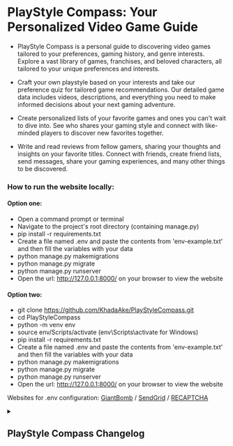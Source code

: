 # PlayStyle Compass: Your Personalized Video Game Guide
- PlayStyle Compass is a personal guide to discovering video games tailored to your preferences, gaming history, and genre interests. Explore a vast library of games, franchises, and beloved characters, all tailored to your unique preferences and interests.

- Craft your own playstyle based on your interests and take our preference quiz for tailored game recommendations. Our detailed game data includes videos, descriptions, and everything you need to make informed decisions about your next gaming adventure.

- Create personalized lists of your favorite games and ones you can't wait to dive into. See who shares your gaming style and connect with like-minded players to discover new favorites together.

- Write and read reviews from fellow gamers, sharing your thoughts and insights on your favorite titles. Connect with friends, create friend lists, send messages, share your gaming experiences, and many other things to be discovered.



### How to run the website locally:
#### Option one:
* Open a command prompt or terminal
* Navigate to the project's root directory (containing manage.py)
* pip install -r requirements.txt
* Create a file named .env and paste the contents from 'env-example.txt' and then fill the variables with your data
* python manage.py makemigrations
* python manage.py migrate
* python manage.py runserver
* Open the url: http://127.0.0.1:8000/ on your browser to view the website

#### Option two:
* git clone https://github.com/KhadaAke/PlayStyleCompass.git
* cd PlayStyleCompass
* python -m venv env
* source env/Scripts/activate (env\Scripts\activate for Windows)
* pip install -r requirements.txt
* Create a file named .env and paste the contents from 'env-example.txt' and then fill the variables with your data
* python manage.py makemigrations
* python manage.py migrate
* python manage.py runserver
* Open the url: http://127.0.0.1:8000/ on your browser to view the website

Websites for .env configuration: [GiantBomb](https://www.giantbomb.com/) / [SendGrid](https://sendgrid.com/) / [RECAPTCHA](https://www.google.com/recaptcha/about/)

<details>
<summary><h2>PlayStyle Compass Changelog</h2></summary>

### Version v1.8:
* Preferences Quiz tweaks.
* Improved QuizRecommendation algorithm: Refactored for better maintainability / Now each time the user is taking the quiz, the recommended games are not the same to add diversity for recommendations.
* Added translations for QuizQuestions.
* Improved overall code to adapt for antipatterns in Django.
* Improved Preference Quiz: Improvements in views, html, recommendation algorithm. / More questions / Created a class to be able to read questions from a csv file and create QuizQuestion objects more easily.
* Implemented Preference Quiz: Users are able to take a quiz with different questions related to gaming preferences and based on the responses to receive game recommendations.

### Version v1.7:
* Implemented pages with Single-player and Multiplayer games.
* Dates for notifications / messages are displayed based on the user timezone.
* Implemented fractional star rating game ratings.
* Refactored views for playstyle compass and users apps.
* Improved reviews section profile clicking.
* Search bar added on view game page.
* Full profile name displayed on hover (for longer profile names).
* Restricted length for username and profile name.
* Updated translations.
* Refactored js files.
* Unique GUID retrieved from API for Game objects so the id remains consistent after any database changes.
* Now users can get recommendations based on their favorite themes.
* New platforms and genres for users to choose for their favorites.
* CSS improvements for better visual appeal.
* Added gameplay videos for each game.
* New data for characters: images & birthday / New data for franchises: images

### Version v1.6
* Added headers & header descriptions to all pages that needed it.
* Organized html files in different folders for easier maintainability.
* Searching for characters is available in the search bar.
* Refactored misc functions.
* Implemented Characters: Users are able to view different game characters and specific details about them.
* Fixed BUGS: Bug that caused the navbar to not appear / Updated translations / Made search bar dynamic based on the page that it exists.
* Added popular franchises on Index
* Formatting / Refactoring.
* Users are now able to search franchises just like searching games.
* Added franchises page where users can explore different franchises and read details about each of them.
* New game information: Franchise.
* Improved password validators.
* Finished translation + Language switcher.
* Implemented multilanguage (English/Romanian).
* Improved live notifications system.
* Implemented live notifications using Websockets.
* Implemented sorting by date for messages & shared games.
* Users are able to send messages to each other.
* Added DLC in game info.
* Added comments to views where necessary.
* Improved Similar Playstyles (HTML/CSS).
* Similar Playstyles page implemented: Users can find other users with a similar playstyle.

### Version v1.5
* Selective deletion of shared games.
* Users are able to view both games other users shared with them and games they shared with other users.
* Implemented Game Sharing: Users are now able to share games with the other users.
* Users are now able to show or hide their favorites, game queue and reviews on their profile. 
* Views refactored in playstyle_compass and users.
* Solved delete account BUG which caused users to be able to delete their account without email confirmation.
* Refactored recommendation helper functions into a RecommendationEngine class.
* Default profile picture at registration.
* Dynamic page headers for Reviews, Game Queue, Favorites
* Save all button on preferences page improved.
* Profile name change functionality improved.
* Profile image resized before change for better performance.
* Navbar / Scrollbar / Css changes and/or improvements. 
* Like-dislike feature improved.
* User profile improvements: Reviews, Likes, Favorites, Game Queue stats are displayed on the profile.
* User profile improvements: Remove friend / Friend request / Profile picture change functionality.
* Implemented User Profile: Now users are able to see their profile and the profile of other users.

### Version v1.4
* CSS/HTML Refactoring / Improvements.
* Added css adjustments for small screens.
* Implemented Likes and Dislikes for the reviews: Users are able to like or dislike a review.
* Removed Upcoming games from user preferences / Game recommendations 
* HTML Refactored
* Minor bug fixes.
* Added Reviews page where users are able to see all the games that they wrote a review for.
* Profile image of user added on Friends List and Friend Requests pages.
* Added Show/Hide functionality for passwords.
* Implemented Games Queue page.
* Code refactoring / Bugs solved in reviews description.
* Friends List improvements: Users are no longer able to send friend requests to users that are already their friends.
* Friends List Implementation:
- Send, receive, accept, decline, and cancel friend requests.
- View incoming and sent requests.
- Manage Friends List and unfriend users.

### Version v1.3:
* Upcoming games added to navbar.
* Profile name change has a cooldown of 1 hour.
* Modified how average score and total reviews are fetched to improve functionality.
* Profile name must be unique.
* Each user is able to Edit or Delete their own reviews for the games.
* Reimplemented reviews functionality.
* Users are now able to write reviews for the games.
* Improved the search bar and small tweaks for the search results page.
* Implemented Top Rated Games page, and also each game has an average rating displayed based on the review scores.
* Now reviews for the games are displayed.
* Views refactored into new helper functions.
* Games that are not yet released removed from recommendations and moved to a new category: Upcoming Games.
* Implemented email change confirmation.
* Added sorting options for the recommended games based on the release date.
* Users are now able to mark games as favorites and they can find them on the Favorite Games page.
* Added popular and upcoming games on the Home Page.
* Code refactored, improved documentation.

### Version v1.2:
* Css improvements.
* Improved the save buttons and save all button functionality on the my playstyle page.
* Implemented Save all button to save all preferences after modifying them.
* Users are now able to modify their preferences individually.
* Users are now able to change their Profile Name
* Improved CSS, added icons for different forms using [FontAwesome](https://fontawesome.com/)
* Users are not able to resend the email verification link.
* Implemented reCAPTCHA.
* Implemented email confirmation for the registration.
* Added profile name for the users.
* Modified css for different templates and placement of the footer.
* Refactored misc functions.
* Refactored CSS.
* Implemented Contact Us - Now users are able to fill a form and send an email for inquiries and communication.
* Added image gallery for each game.
* Added Read more - Read less funcionality for the Overview.
* Added new information about the games (Overview, Developers).
* Implemented pagination for the games recommendation page.
* Users are now also able to change their profile picture by directly clicking on it.
* Improved folder structure.

### Version v1.1:
* Views refactored.
* Implemented Profile Picture feature: Users can now personalize their profiles by adding profile pictures.
* Changed css styles for different templates.
* Modifications to password change view and form.
* Users are now also abe to change their email or password.
* Improved the password reset email template.
* Users are now able to delete their accounts.
* Improved index template.
* Improved password reset templates.
* Users now have the capability to reset their passwords.
* Integrated [Sendgrid](https://sendgrid.com/) APIs to facilitate the sending of password reset emails.
* Improved the base.html styling.
* Refactored the get_recommendations view function.
* Added recommendations based on the gaming history.
* Improved UI for the gaming preferences and preferences pages.
* Implemented default image that automatically takes the place of missing game images.
* Added database filtering: The games are filtered so that duplicate entries are eliminated from the games database.
* Introduced an advanced search bar on the index page, empowering users to seamlessly search for their desired games. The search bar incorporates an autocomplete feature, enhancing user experience and efficiency.

### Version v1.0:
* Improved overall code structure.
* Created .js files for the scripts used.
* Users now have the ability to apply filters. These filters include preferred genres, preferred platforms, and games that align with both the selected platforms and genres.
* Improved the recommendations page: Now an image of each game is displayed and also more details about the game are provided.
* Code refactored
* Improved registration and login pages 
* Implemented feature: Integrated database connectivity to compare the user's preferences with the games stored in the games database. The outcome is a list of game recommendations tailored to the user's preferences.
* Created a database for seamless storage of the acquired data.
* Utilized [Giant Bomb's API](https://www.giantbomb.com/) to efficiently gather essential game data.
* Implemented an enhanced folder structure to ensure the project's long-term maintainability.
* Added a distinct logo that enhances the site's visual identity.
* Elevated the user experience with better UI across all pages.
* Introduced dedicated CSS files to ensure consistent styling.
* Implemented user registration and login functionality.
* Created basic templates for different pages.
* Users can provide their gaming history, select preferred genres, and choose platforms to play on.
* Data is saved in a database for future reference.

